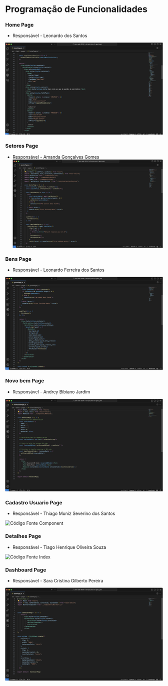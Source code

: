 # Programação de Funcionalidades



### Home Page
- Responsável - Leonardo dos Santos

![Código Fonte Component](img/07-code-homePage.png)


### Setores Page
- Responsável - Amanda Gonçalves Gomes
![Código Fonte Page](img/07-code-sectorPage.png)


### Bens Page
- Responsável - Leonardo Ferreira dos Santos

![Códiogo Fonte Service](img/07-code-goodsPage.png)


### Novo bem Page
- Responsável - Andrey Bibiano Jardim

![Código Fonte Component](img/07-code-newGoodPage.png)

### Cadastro Usuario Page
- Responsável - Thiago Muniz Severino dos Santos

![Código Fonte Component]()

### Detalhes Page
- Responsável - Tiago Henrique Oliveira Souza

![Código Fonte Index]()

### Dashboard Page
- Responsável - Sara Cristina Gilberto Pereira

![Código Fonte Page](img/07-code-dashboardPage.png)

